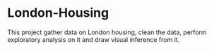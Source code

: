 # London-Housing
 This project gather data on London housing, clean the data, perform exploratory analysis on it and draw visual inference from it.
